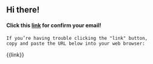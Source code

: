 ## Hi there!

#### Click this [link]({{link}}) for confirm your email!

    If you’re having trouble clicking the "link" button,
    copy and paste the URL below into your web browser:
    
{{link}}
